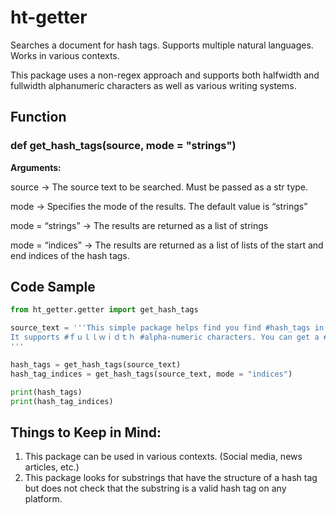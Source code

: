 # ht-getter
Searches a document for hash tags. Supports multiple natural languages. Works in various contexts.

This package uses a non-regex approach and supports both halfwidth and fullwidth alphanumeric characters as well as various writing systems.

## Function

### def get_hash_tags(source, mode = "strings")

**Arguments:**

source -> The source text to be searched. Must be passed as a str type.

mode -> Specifies the mode of the results. The default value is “strings”

mode = “strings” -> The results are returned as a list of strings

mode = “indices” -> The results are returned as a list of lists of the start and end indices of the hash tags.

## Code Sample

```python
from ht_getter.getter import get_hash_tags

source_text = '''This simple package helps find you find #hash_tags in various types of #documents#. It also works with other languages like #日本語 or #한국어.
It supports #ｆｕｌｌｗｉｄｔｈ #alpha-numeric characters. You can get a #list of the #hash_tags or a list of their #indices in the #####source_text."
'''

hash_tags = get_hash_tags(source_text)
hash_tag_indices = get_hash_tags(source_text, mode = "indices")

print(hash_tags)
print(hash_tag_indices)

```

## Things to Keep in Mind:

1.	This package can be used in various contexts. (Social media, news articles, etc.)
2.	This package looks for substrings that have the structure of a hash tag but does not check that the substring is a valid hash tag on any platform. 

